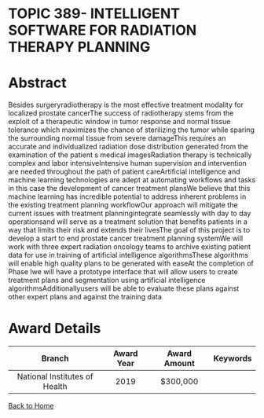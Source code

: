 
TOPIC 389- INTELLIGENT SOFTWARE FOR RADIATION THERAPY PLANNING
==============================================================

# Abstract


Besides surgeryradiotherapy is the most effective treatment modality for localized prostate cancerThe success of radiotherapy stems from the exploit of a therapeutic window in tumor response and normal tissue tolerance which maximizes the chance of sterilizing the tumor while sparing the surrounding normal tissue from severe damageThis requires an accurate and individualized radiation dose distribution generated from the examination of the patient s medical imagesRadiation therapy is technically complex and labor intensiveIntensive human supervision and intervention are needed throughout the path of patient careArtificial intelligence and machine learning technologies are adept at automating workflows and tasks in this case the development of cancer treatment plansWe believe that this machine learning has incredible potential to address inherent problems in the existing treatment planning workflowOur approach will mitigate the current issues with treatment planningintegrate seamlessly with day to day operationsand will serve as a treatment solution that benefits patients in a way that limits their risk and extends their livesThe goal of this project is to develop a start to end prostate cancer treatment planning systemWe will work with three expert radiation oncology teams to archive existing patient data for use in training of artificial intelligence algorithmsThese algorithms will enable high quality plans to be generated with easeAt the completion of Phase Iwe will have a prototype interface that will allow users to create treatment plans and segmentation using artificial intelligence algorithmsAdditionallyusers will be able to evaluate these plans against other expert plans and against the training data  

# Award Details

|Branch|Award Year|Award Amount|Keywords|
| :---: | :---: | :---: | :---: |
|National Institutes of Health|2019|$300,000||
  
  


[Back to Home](https://github.com/chrischow/dod_sbir_awards/Reports/JH/#2235)